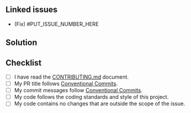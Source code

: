 <!--
Title format: <type>(<scope>): <description>
Example: feat(ui): add new button to toolbar
Types: feat, fix, docs, style, refactor, test, chore, perf, ci, build, revert
-->

## Linked issues

<!--
Include the word "Fix" after the issue number if you want
to close the issue when the PR is merged.
For example: Fix #123.
-->

- (Fix) #PUT_ISSUE_NUMBER_HERE

## Solution

## Checklist

<!--- Put an `x` in all the boxes that apply: -->

- [ ] I have read the [CONTRIBUTING.md](https://github.com/dxpr/ckeditor_ai_assist/blob/1.0.x/CONTRIBUTING.md) document.
- [ ] My PR title follows [Conventional Commits](https://www.conventionalcommits.org/).
- [ ] My commit messages follow [Conventional Commits](https://www.conventionalcommits.org/).
- [ ] My code follows the coding standards and style of this project.
- [ ] My code contains no changes that are outside the scope of the issue.
